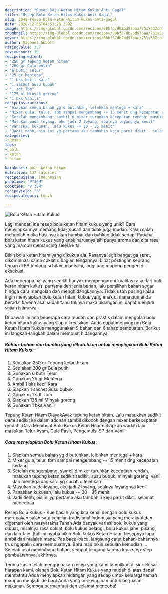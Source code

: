 ```yaml
---
description: "Resep Bolu Ketan Hitam Kukus Anti Gagal"
title: "Resep Bolu Ketan Hitam Kukus Anti Gagal"
slug: 3048-resep-bolu-ketan-hitam-kukus-anti-gagal
date: 2020-12-05T04:53:28.399Z
image: https://img-global.cpcdn.com/recipes/80bf57db2bd97baa/751x532cq70/bolu-ketan-hitam-kukus-foto-resep-utama.jpg
thumbnail: https://img-global.cpcdn.com/recipes/80bf57db2bd97baa/751x532cq70/bolu-ketan-hitam-kukus-foto-resep-utama.jpg
cover: https://img-global.cpcdn.com/recipes/80bf57db2bd97baa/751x532cq70/bolu-ketan-hitam-kukus-foto-resep-utama.jpg
author: Michael Abbott
ratingvalue: 3.7
reviewcount: 10
recipeingredient:
- "250 gr Tepung ketan hitam"
- "200 gr Gula putih"
- "6 butir Telur"
- "25 gr Mentega"
- "1 bks kecil Kara"
- "1 sachet Susu bubuk"
- "1 sdt Tbm"
- "125 ml Minyak goreng"
- "1 bks Vanili"
recipeinstructions:
- "Siapkan semua bahan yg d butuhkan, lelehkan mentega + kara"
- "Mixer gula, telur, tbm sampai mengembang -+ 15 menit dng kecepatan sedang"
- "Setelah mengembang, sambil d mixer turunkan kecepatan rendah, masukan tepung ketan sedikit sedikit, susu bubuk, minyak goreng, vanili dan mentega dan kara yg sudah d lelehkan"
- "Masukan pada loyang, aku jadi 2 loyang, soalnya loyangnya kecil"
- "Panaskan kukusan, lalu kukus -+ 30 - 35 menit"
- "Jadii dehh, oia ini yg pertama aku tambahin keju parut dikit.. selamat mencobaa"
categories:
- Resep
tags:
- bolu
- ketan
- hitam

katakunci: bolu ketan hitam 
nutrition: 137 calories
recipecuisine: Indonesian
preptime: "PT36M"
cooktime: "PT35M"
recipeyield: "3"
recipecategory: Lunch

---
```



![Bolu Ketan Hitam Kukus](https://img-global.cpcdn.com/recipes/80bf57db2bd97baa/751x532cq70/bolu-ketan-hitam-kukus-foto-resep-utama.jpg)

Lagi mencari ide resep bolu ketan hitam kukus yang unik? Cara menyiapkannya memang tidak susah dan tidak juga mudah. Kalau salah mengolah maka hasilnya akan hambar dan bahkan tidak sedap. Padahal bolu ketan hitam kukus yang enak harusnya sih punya aroma dan cita rasa yang mampu memancing selera kita.

Bikin bolu ketan hitam yang dikukus aja. Rasanya legit banget ga seret, dikombinasi sama coklat dibagian tengahnya. Lihat postingan seorang teman di FB tentang si hitam manis ini, langsung mupeng pengen di eksekusi.

Ada beberapa hal yang sedikit banyak mempengaruhi kualitas rasa dari bolu ketan hitam kukus, pertama dari jenis bahan, lalu pemilihan bahan segar hingga cara mengolah dan menghidangkannya. Tidak usah pusing kalau ingin menyiapkan bolu ketan hitam kukus yang enak di mana pun anda berada, karena asal sudah tahu triknya maka hidangan ini dapat menjadi sajian istimewa.


Di bawah ini ada beberapa cara mudah dan praktis dalam mengolah bolu ketan hitam kukus yang siap dikreasikan. Anda dapat menyiapkan Bolu Ketan Hitam Kukus menggunakan 9 bahan dan 6 tahap pembuatan. Berikut ini langkah-langkah dalam membuat hidangannya.

<!--inarticleads1-->

##### Bahan-bahan dan bumbu yang dibutuhkan untuk menyiapkan Bolu Ketan Hitam Kukus:

1. Sediakan 250 gr Tepung ketan hitam
1. Sediakan 200 gr Gula putih
1. Gunakan 6 butir Telur
1. Gunakan 25 gr Mentega
1. Ambil 1 bks kecil Kara
1. Siapkan 1 sachet Susu bubuk
1. Gunakan 1 sdt Tbm
1. Siapkan 125 ml Minyak goreng
1. Gunakan 1 bks Vanili


Tepung Ketan Hitam DiayakAyak tepung ketan hitam. Lalu masukkan sedikit demi sedikit ke dalam adonan sambil dikocok dengan mixer berkecepatan rendah. Cara Membuat Bolu Kukus Ketan Hitam. Siapkan wadah lalu masukan Telur Ayam, Gula Pasir, Pengemulsi SP dan Vanili. 

<!--inarticleads2-->

##### Cara menyiapkan Bolu Ketan Hitam Kukus:

1. Siapkan semua bahan yg d butuhkan, lelehkan mentega + kara
1. Mixer gula, telur, tbm sampai mengembang -+ 15 menit dng kecepatan sedang
1. Setelah mengembang, sambil d mixer turunkan kecepatan rendah, masukan tepung ketan sedikit sedikit, susu bubuk, minyak goreng, vanili dan mentega dan kara yg sudah d lelehkan
1. Masukan pada loyang, aku jadi 2 loyang, soalnya loyangnya kecil
1. Panaskan kukusan, lalu kukus -+ 30 - 35 menit
1. Jadii dehh, oia ini yg pertama aku tambahin keju parut dikit.. selamat mencobaa


Resep Bolu Kukus - Kue basah yang kita kenal dengan bolu kukus merupakan salah satu cemilan tradisional Indonesia yang merakyat dan digemari oleh masyarakat Tanah Ada banyak variasi bolu kukus yang dibuat, misalnya rasa coklat, bolu kukus pelangi, bolu kukus jahe, pisang, dan lain-lain. Kali ini nyoba bikin Bolu kukus Ketan Hitam. Resepnya lupa ambil dari majalah mana. Pas baca-baca, langsung catet bahan-bahannya trus ngapalin cara membuatnya. Baru mau bikin sebulan kemudian … Setelah usai menimbang bahan, sempat bingung karena lupa step-step pembuatannya, akhirnya. 

Terima kasih telah menggunakan resep yang kami tampilkan di sini. Besar harapan kami, olahan Bolu Ketan Hitam Kukus yang mudah di atas dapat membantu Anda menyiapkan hidangan yang sedap untuk keluarga/teman maupun menjadi ide bagi Anda yang berkeinginan untuk berjualan makanan. Semoga bermanfaat dan selamat mencoba!
